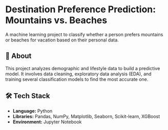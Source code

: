 
# Destination Preference Prediction: Mountains vs. Beaches

A machine learning project to classify whether a person prefers mountains or beaches for vacation based on their personal data.

## 🚀 About

This project analyzes demographic and lifestyle data to build a predictive model. It involves data cleaning, exploratory data analysis (EDA), and training several classification models to find the most accurate one.

## 🛠️ Tech Stack

* **Language:** Python
* **Libraries:** Pandas, NumPy, Matplotlib, Seaborn, Scikit-learn, XGBoost
* **Environment:** Jupyter Notebook
